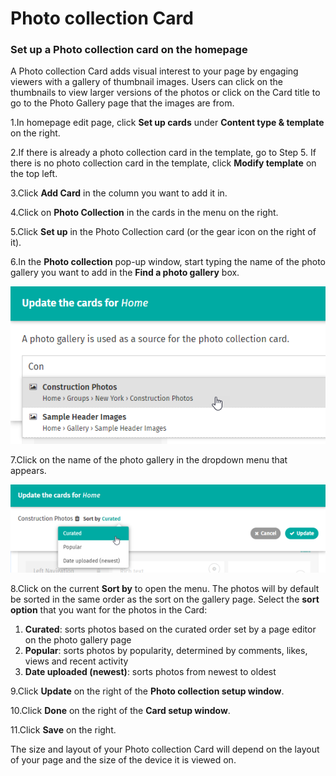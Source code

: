 # Photo collection Card



### Set up a Photo collection card on the homepage

A Photo collection Card adds visual interest to your page by engaging viewers with a gallery of thumbnail images. Users can click on the thumbnails to view larger versions of the photos or click on the Card title to go to the Photo Gallery page that the images are from.

1.In homepage edit page, click **Set up cards** under **Content type & template** on the right.

2.If there is already a photo collection card in the template, go to Step 5. If there is no photo collection card in the template, click **Modify template** on the top left.

3.Click **Add Card** in the column you want to add it in.

4.Click on **Photo Collection** in the cards in the menu on the right.

5.Click **Set up** in the Photo Collection card \(or the gear icon on the right of it\).

6.In the **Photo collection** pop-up window, start typing the name of the photo gallery you want to add in the **Find a photo gallery** box.  


![](../../../../.gitbook/assets/1%20%282%29.png)

7.Click on the name of the photo gallery in the dropdown menu that appears.

![](../../../../.gitbook/assets/2%20%2858%29.png)



8.Click on the current **Sort by** to open the menu. The photos will by default be sorted in the same order as the sort on the gallery page. Select the **sort option** that you want for the photos in the Card:

1. **Curated**: sorts photos based on the curated order set by a page editor on the photo gallery page
2. **Popular**: sorts photos by popularity, determined by comments, likes, views and recent activity
3. **Date uploaded \(newest\)**: sorts photos from newest to oldest

9.Click **Update** on the right of the **Photo collection setup window**.

10.Click **Done** on the right of the **Card setup window**.

11.Click **Save** on the right.

The size and layout of your Photo collection Card will depend on the layout of your page and the size of the device it is viewed on.  


